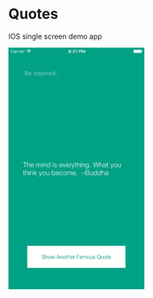 # Quotes
IOS single screen demo app

<img src="https://github.com/strengthandwill/funfacts/blob/master/FunFacts/Images.xcassets/screenshot.imageset/screenshot.png" height="480" />
